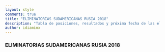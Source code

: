 ```yaml
---
layout: style
comments: true
title: "ELIMINATORIAS SUDAMERICANAS RUSIA 2018"
description: "Tabla de posiciones, resultados y próxima fecha de las eliminatorias sudamericanas al mundial de Rusia 2018"
author: idiaminx
---
```


### ELIMINATORIAS SUDAMERICANAS RUSIA 2018
